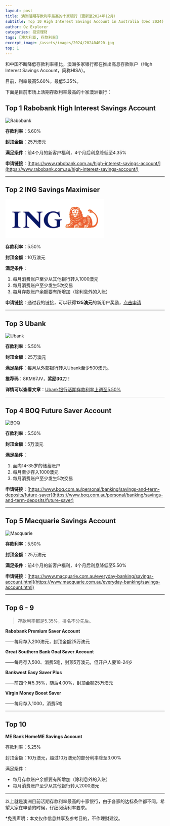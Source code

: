 ```yaml
---
layout: post
title: 澳洲活期存款利率最高的十家银行（更新至2024年12月）
subtitle: Top 10 High Interest Savings Account in Australia (Dec 2024)
author: Oz Explorer
categories: 投资理财
tags: [澳大利亚, 存款利率]
excerpt_image: /assets/images/2024/202404020.jpg
top: 1
---
```


和中国不断降低存款利率相比，澳洲多家银行都在推出高息存款账户（High Interest Savings Account，简称HISA）。

目前，利率最高5.60%，最低5.35%。

下面是目前市场上活期存款利率最高的十家澳洲银行：

## Top 1 Rabobank High Interest Savings Account

![Rabobank](https://a.storyblok.com/f/116740/160x100/7683ca35b7/rabobank.png)

**存款利率**：5.60%

**封顶金额**：25万澳元

**满足条件**：前4个月的新客户福利，4个月后利息降低至4.35%

**申请链接**：[https://www.rabobank.com.au/high-interest-savings-account/](https://www.rabobank.com.au/high-interest-savings-account/)

---

## Top 2 ING Savings Maximiser

![ING](/assets/images/2024/202404027.png)

**存款利率**：5.50%

**封顶金额**：10万澳元

**满足条件**：
1. 每月消费账户至少从其他银行转入1000澳元
2. 每月消费账户至少发生5次交易
3. 每月存款账户余额要有所增加（除利息外的入账）

**申请链接**：通过我的链接，可以获得**125澳元**的新用户奖励，[点击申请](https://campaigns.ing.com.au/refer?code=Jqz072&p=d)

---

## Top 3 Ubank

![Ubank](https://a.storyblok.com/f/116740/160x100/c9a5107b86/ubank.png)

**存款利率**：5.50%

**封顶金额**：25万澳元

**满足条件**：每月从外部银行转入Ubank至少500澳元。

**推荐码**：8KM67JV，**奖励30刀**！

**详情可以查看文章**：[Ubank银行活期存款利率上调至5.50%](https://www.ozexplorers.com/投资理财/2024/06/18/earn-up-to-5.50-on-ubank-saving-account.html)

---

## Top 4 BOQ Future Saver Account

![BOQ](https://a.storyblok.com/f/116740/160x100/aea7810d69/boq.png)

**存款利率**：5.50%

**封顶金额**：5万澳元

**满足条件**：
1. 面向14-35岁的储蓄账户
2. 每月至少存入1000澳元
3. 每月消费账户至少发生5次交易

**申请链接**：[https://www.boq.com.au/personal/banking/savings-and-term-deposits/future-saver](https://www.boq.com.au/personal/banking/savings-and-term-deposits/future-saver)

---

## Top 5 Macquarie Savings Account

![Macquarie](https://a.storyblok.com/f/116740/160x100/5b93dfe621/macquarie.png)

**存款利率**：5.50%

**封顶金额**：25万澳元

**满足条件**：前4个月的新客户福利，4个月后利息降低至5.50%

**申请链接**：[https://www.macquarie.com.au/everyday-banking/savings-account.html](https://www.macquarie.com.au/everyday-banking/savings-account.html)

---

## Top 6 - 9

> 存款利率都是5.35%，排名不分先后。

**Rabobank Premium Saver Account**

——每月存入200澳元，封顶金额25万澳元

**Great Southern Bank Goal Saver Account**

——每月存入500、消费5笔，封顶5万澳元，但开户人要18-24岁

**Bankwest Easy Saver Plus**

——前四个月5.35%，随后4.00%，封顶金额25万澳元

**Virgin Money Boost Saver**

——每月存入1000，消费5笔

---

## Top 10

**ME Bank HomeME Savings Account**

存款利率：5.25%

封顶金额：10万澳元，超过10万澳元的部分利率降至3.00%

满足条件：
- 每月存款账户余额要有所增加（除利息外的入账）
- 每月消费账户至少从其他银行转入2000澳元

---

以上就是澳洲目前活期存款利率最高的十家银行，由于各家的达标条件都不同，希望大家在申请的时候，仔细阅读利率要求。

*免责声明：本文仅作信息共享及参考目的，不作理财建议。
